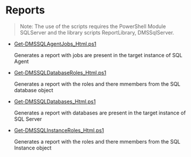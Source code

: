 # Reports

> Note: The use of the scripts requires the PowerShell Module SQLServer and the library scripts ReportLibrary, DMSSqlServer.

+ [Get-DMSSQLAgentJobs_Html.ps1](./Get-DMSSQLAgentJobs_Html.ps1)

  Generates a report with jobs are present in the target instance of SQL Agent

+ [Get-DMSSQLDatabaseRoles_Html.ps1](./Get-DMSSQLDatabaseRoles_Html.ps1)

  Generates a report with the roles and there mmembers from the SQL database object

+ [Get-DMSSQLDatabases_Html.ps1](./Get-DMSSQLDatabases_Html.ps1)

  Generates a report with databases are present in the target instance of SQL Server

+ [Get-DMSSQLInstanceRoles_Html.ps1](./Get-DMSSQLInstanceRoles_Html.ps1)

  Generates a report with the roles and there mmembers from the SQL Instance object